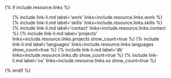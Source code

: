 {% if include.resource.links %}
<ul>
  {% include link-li.md label='work' links=include.resource.links.work %}
  {% include link-li.md label='skills' links=include.resource.links.skills %}
  {% include link-li.md label='contact' links=include.resource.links.contact %}
  {% include link-li.md label='projects' links=include.resource.links.projects show_count=true %}
  {% include link-li.md label='languages' links=include.resource.links.languages show_count=true %}
  {% include link-li.md label='db' links=include.resource.links.db show_count=true %}
  {% include link-li.md label='os' links=include.resource.links.os show_count=true %}
</ul>
{% endif %}
